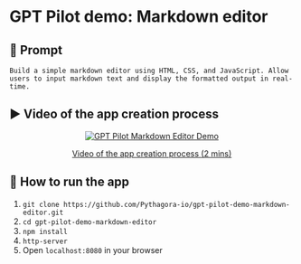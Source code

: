 # GPT Pilot demo: Markdown editor
## 💬 Prompt
`Build a simple markdown editor using HTML, CSS, and JavaScript. Allow users to input markdown text and display the formatted output in real-time.`

## ▶️ Video of the app creation process
<div align="center">
  <a href="https://youtu.be/uZeA1iX9dgg"><img src="https://github-production-user-asset-6210df.s3.amazonaws.com/10895136/262329515-08a83630-ad60-4fd1-9c74-ac17d18ff0f0.gif" alt="GPT Pilot Markdown Editor Demo"></a>
</div>

<p align=center>
  <a target="_blank" href="https://youtu.be/uZeA1iX9dgg">Video of the app creation process (2 mins)</a>
</p>

## 🚦 How to run the app
1. `git clone https://github.com/Pythagora-io/gpt-pilot-demo-markdown-editor.git`
2. `cd gpt-pilot-demo-markdown-editor`
3. `npm install`
4. `http-server`
5. Open `localhost:8080` in your browser
